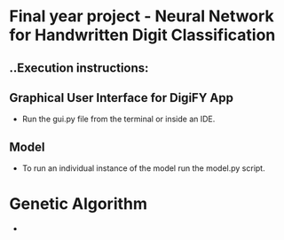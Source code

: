 # Final year project - Neural Network for Handwritten Digit Classification

## ..Execution instructions:

## Graphical User Interface for DigiFY App
- Run the gui.py file from the terminal or inside an IDE. 

## Model 
- To run an individual instance of the model run the model.py script. 

# Genetic Algorithm 
- 



